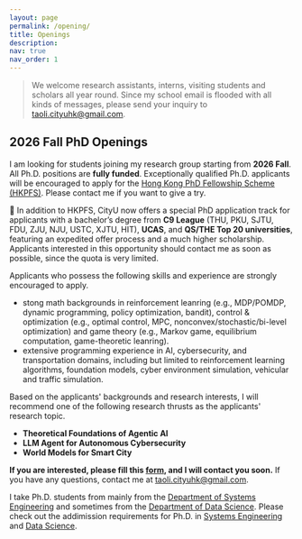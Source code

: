 ```yaml
---
layout: page
permalink: /opening/
title: Openings
description: 
nav: true
nav_order: 1
---
```


> We welcome research assistants, interns, visiting students and scholars all year round. Since my school email is flooded with all kinds of messages, please send your inquiry to [taoli.cityuhk@gmail.com](mailto:taoli.cityuhk@gmail.com).



## **2026 Fall PhD Openings**
I am looking for students joining my research group starting from **2026 Fall**. All Ph.D. positions are **fully funded**. Exceptionally qualified Ph.D. applicants will be encouraged to apply for the [Hong Kong PhD Fellowship Scheme (HKPFS)](https://cerg1.ugc.edu.hk/hkpfs/index.html). Please contact me if you want to give a try.

:star2: In addition to HKPFS, CityU now offers a special PhD application track for applicants with a bachelor’s degree from **C9 League** (THU, PKU, SJTU, FDU, ZJU, NJU, USTC, XJTU, HIT), **UCAS**, and **QS/THE Top 20 universities**, featuring an expedited offer process and a much higher scholarship. Applicants interested in this opportunity should contact me as soon as possible, since the quota is very limited. 

Applicants who possess the following skills and experience are strongly encouraged to apply.

- stong math backgrounds in reinforcement leanring (e.g., MDP/POMDP, dynamic programming, policy optimization, bandit), control & optimization (e.g., optimal control, MPC, nonconvex/stochastic/bi-level optimization) and game theory (e.g., Markov game, equilibrium computation, game-theoretic leanring).
- extensive programming experience in AI, cybersecurity, and transportation domains, including but limited to reinforcement learning algorithms, foundation models, cyber environment simulation, vehicular and traffic simulation. 

Based on the applicants' backgrounds and research interests, I will recommend one of the following research thrusts as the applicants' research topic.
 
- **Theoretical Foundations of Agentic AI**
- **LLM Agent for Autonomous Cybersecurity**
- **World Models for Smart City** 

**If you are interested, please fill this [form](https://forms.office.com/r/HYGM7Nt8vh?origin=lprLink), and I will contact you soon.** If you have any questions, contact me at [taoli.cityuhk@gmail.com](mailto:taoli.cityuhk@gmail.com).

I take Ph.D. students from mainly from the [Department of Systems Engineering](https://www.cityu.edu.hk/sye/) and sometimes from the [Department of Data Science](https://www.ds.cityu.edu.hk/). Please check out the addimission requirements for Ph.D. in [Systems Engineering](https://www.cityu.edu.hk/sye/phdmphil.htm) and [Data Science](https://www.ds.cityu.edu.hk/programmes/postgraduate-programmes/phd-programme-data-science).


